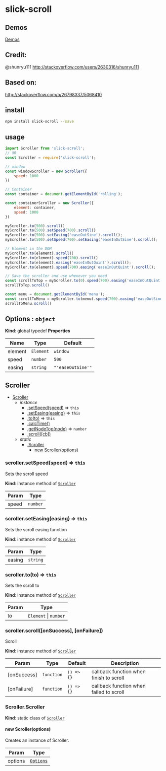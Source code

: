 # slick-scroll

## Demos

[Demos](http://slick-scroll.surge.sh/)

## Credit:

@shunryu111 <http://stackoverflow.com/users/2630316/shunryu111>

## Based on:

<http://stackoverflow.com/a/26798337/5068410>

## install

```bash
npm install slick-scroll --save
```

## usage

```javascript
import Scroller from 'slick-scroll';
// OR
const Scroller = require('slick-scroll');

// window
const windowScroller = new Scroller({
    speed: 1000
})

// Container
const container = document.getElementById('rolling');

const containerScroller = new Scroller({
    element: container,
    speed: 1000
})

myScroller.to(500).scroll()
myScroller.to(500).setSpeed(700).scroll()
myScroller.to(500).setEasing('easeOutSine').scroll();
myScroller.to(500).setSpeed(700).setEasing('easeInOutSine').scroll();

// Element in the DOM
myScroller.to(element).scroll()
myScroller.to(element).speed(700).scroll()
myScroller.to(element).easing('easeInOutQuint').scroll();
myScroller.to(element).speed(700).easing('easeInOutQuint').scroll();

// Save the scroller and use whenever you need
const scrollToTop = myScroller.to(0).speed(700).easing('easeInOutQuint');
scrollToTop.scroll()

const menu = document.getElementById('menu');
const scrollToMenu = myScroller.to(menu).speed(700).easing('easeOutSine');
scrollToMenu.scroll()
```

## Options : <code>object</code>

**Kind**: global typedef
**Properties**

| Name    | Type                 | Default                      |
| ------- | -------------------- | ---------------------------- |
| element | <code>Element</code> | <code>window</code>          |
| speed   | <code>number</code>  | <code>500</code>             |
| easing  | <code>string</code>  | <code>"'easeOutSine'"</code> |

## Scroller

-   [Scroller](#Scroller)
    -   _instance_
        -   [.setSpeed(speed)](#Scroller+setSpeed) ⇒ <code>this</code>
        -   [.setEasing(easing)](#Scroller+setEasing) ⇒ <code>this</code>
        -   [.to(to)](#Scroller+to) ⇒ <code>this</code>
        -   [.calcTime()](#Scroller+calcTime)
        -   [.getNodeTop(node)](#Scroller+getNodeTop) ⇒ <code>number</code>
        -   [.scroll(\[cb\])](#Scroller+scroll)
    -   _static_
        -   [.Scroller](#Scroller.Scroller)
            -   [new Scroller(options)](#new_Scroller.Scroller_new)

<a name="Scroller+setSpeed"></a>

### scroller.setSpeed(speed) ⇒ <code>this</code>

Sets the scroll speed

**Kind**: instance method of [<code>Scroller</code>](#Scroller)

| Param | Type                |
| ----- | ------------------- |
| speed | <code>number</code> |

<a name="Scroller+setEasing"></a>

### scroller.setEasing(easing) ⇒ <code>this</code>

Sets the scroll easing function

**Kind**: instance method of [<code>Scroller</code>](#Scroller)

| Param  | Type                |
| ------ | ------------------- |
| easing | <code>string</code> |

<a name="Scroller+to"></a>

### scroller.to(to) ⇒ <code>this</code>

Sets the scroll to

**Kind**: instance method of [<code>Scroller</code>](#Scroller)

| Param | Type                                        |
| ----- | ------------------------------------------- |
| to    | <code>Element</code> \| <code>number</code> |

<a name="Scroller+scroll"></a>

### scroller.scroll([onSuccess], [onFailure])
Scroll

**Kind**: instance method of [<code>Scroller</code>](#Scroller)

| Param | Type | Default | Description |
| --- | --- | --- | --- |
| [onSuccess] | <code>function</code> | <code>() =&gt; {}</code> | callback function when finish to scroll |
| [onFailure] | <code>function</code> | <code>() =&gt; {}</code> | callback function when failed to scroll |

<a name="Scroller.Scroller"></a>

### Scroller.Scroller

**Kind**: static class of [<code>Scroller</code>](#Scroller)
<a name="new_Scroller.Scroller_new"></a>

#### new Scroller(options)

Creates an instance of Scroller.

| Param   | Type                             |
| ------- | -------------------------------- |
| options | [<code>Options</code>](#Options) |
